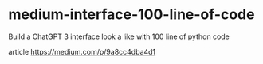 # medium-interface-100-line-of-code
Build a ChatGPT 3 interface look a like with 100 line of python code

article https://medium.com/p/9a8cc4dba4d1
